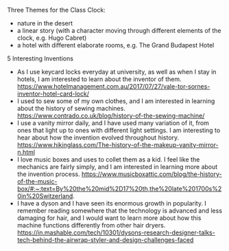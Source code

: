 Three Themes for the Class Clock: 
- nature in the desert
- a linear story (with a character moving through different elements of the clock, e.g. Hugo Cabret)
- a hotel with different elaborate rooms, e.g. The Grand Budapest Hotel 

5 Interesting Inventions 
- As I use keycard locks everyday at university, as well as when I stay in hotels, I am interested to learn about the inventor of them. https://www.hotelmanagement.com.au/2017/07/27/vale-tor-sornes-inventor-hotel-card-lock/
- I used to sew some of my own clothes, and I am interested in learning about the history of sewing machines. https://www.contrado.co.uk/blog/history-of-the-sewing-machine/
- I use a vanity mirror daily, and I have used many variation of it, from ones that light up to ones with different light settings. I am interesting to hear about how the invention evolved throughout history. https://www.hikinglass.com/The-history-of-the-makeup-vanity-mirror-n.html
- I love music boxes and uses to collet them as a kid. I feel like the mechanics are fairly simply, and I am interested in learning more about the invention process. https://www.musicboxattic.com/blog/the-history-of-the-music-box/#:~:text=By%20the%20mid%2D17%20th,the%20late%201700s%20in%20Switzerland.
- I have a dyson and I have seen its enormous growth in popularity. I remember reading somewhere that the technology is advanced and less damaging for hair, and I would want to learn more about how this machine functions differently from other hair dryers. https://in.mashable.com/tech/10301/dysons-research-designer-talks-tech-behind-the-airwrap-styler-and-design-challenges-faced
